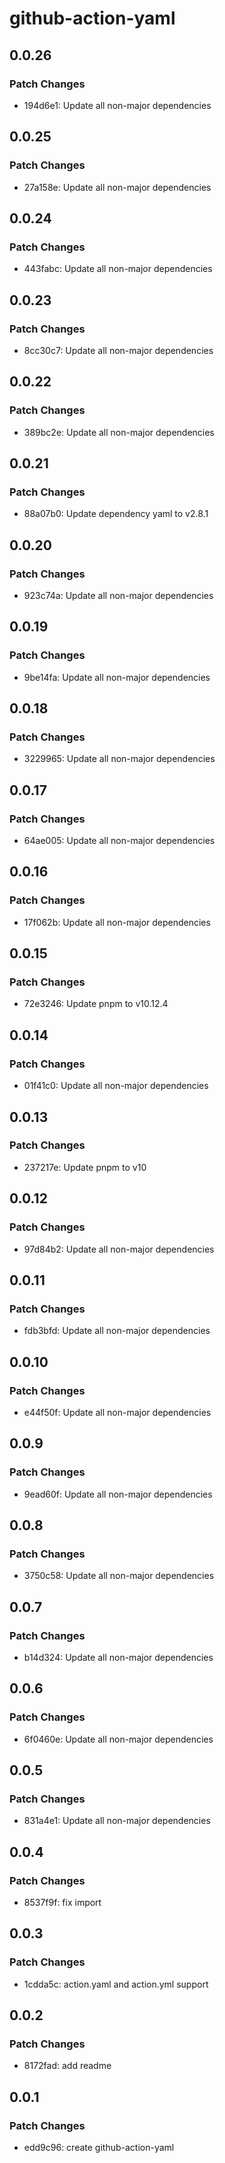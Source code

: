 # github-action-yaml

## 0.0.26

### Patch Changes

- 194d6e1: Update all non-major dependencies

## 0.0.25

### Patch Changes

- 27a158e: Update all non-major dependencies

## 0.0.24

### Patch Changes

- 443fabc: Update all non-major dependencies

## 0.0.23

### Patch Changes

- 8cc30c7: Update all non-major dependencies

## 0.0.22

### Patch Changes

- 389bc2e: Update all non-major dependencies

## 0.0.21

### Patch Changes

- 88a07b0: Update dependency yaml to v2.8.1

## 0.0.20

### Patch Changes

- 923c74a: Update all non-major dependencies

## 0.0.19

### Patch Changes

- 9be14fa: Update all non-major dependencies

## 0.0.18

### Patch Changes

- 3229965: Update all non-major dependencies

## 0.0.17

### Patch Changes

- 64ae005: Update all non-major dependencies

## 0.0.16

### Patch Changes

- 17f062b: Update all non-major dependencies

## 0.0.15

### Patch Changes

- 72e3246: Update pnpm to v10.12.4

## 0.0.14

### Patch Changes

- 01f41c0: Update all non-major dependencies

## 0.0.13

### Patch Changes

- 237217e: Update pnpm to v10

## 0.0.12

### Patch Changes

- 97d84b2: Update all non-major dependencies

## 0.0.11

### Patch Changes

- fdb3bfd: Update all non-major dependencies

## 0.0.10

### Patch Changes

- e44f50f: Update all non-major dependencies

## 0.0.9

### Patch Changes

- 9ead60f: Update all non-major dependencies

## 0.0.8

### Patch Changes

- 3750c58: Update all non-major dependencies

## 0.0.7

### Patch Changes

- b14d324: Update all non-major dependencies

## 0.0.6

### Patch Changes

- 6f0460e: Update all non-major dependencies

## 0.0.5

### Patch Changes

- 831a4e1: Update all non-major dependencies

## 0.0.4

### Patch Changes

- 8537f9f: fix import

## 0.0.3

### Patch Changes

- 1cdda5c: action.yaml and action.yml support

## 0.0.2

### Patch Changes

- 8172fad: add readme

## 0.0.1

### Patch Changes

- edd9c96: create github-action-yaml
